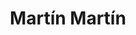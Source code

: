 ---
title: "Martín Martín"
url: /zaragoza/martin-martin-calle-san-juan-de-la-cruz/
shop: Lebensmittel
---